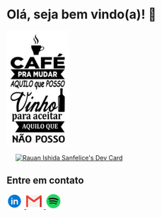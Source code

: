 # **Olá, seja bem vindo(a)!** 👋

<img alt="Rauan Ishida Sanfelice | Mail" width="140" src="https://raw.githubusercontent.com/rauanisanfelice/rauanisanfelice/master/img/cafevinho.jpeg" /></br>

<a style="margin-left: 20px;" href="https://app.daily.dev/rauanisanfelice"><img src="https://api.daily.dev/devcards/ddbcf09449984c058ba29f96be0bffcb.png?r=u0b" width="400" alt="Rauan Ishida Sanfelice's Dev Card"/></a>


## **Entre em contato**

<a href="https://www.linkedin.com/in/rauan-ishida-sanfelice/" target="_blank">
  <img alt="Rauan Ishida Sanfelice | Spotify" style="margin-right:5px" width="35" height="35" src="https://raw.githubusercontent.com/rauanisanfelice/rauanisanfelice/master/img/linkedin.png" />
</a>
<a href="mailto:rauan.sanfelice@gmail.com">
  <img alt="Rauan Ishida Sanfelice | Mail" style="margin-right:5px" width="35" height="35" src="https://raw.githubusercontent.com/rauanisanfelice/rauanisanfelice/master/img/gmail.png" />
</a>
<a href="https://open.spotify.com/user/12157945755" target="_blank">
  <img alt="Rauan Ishida Sanfelice | Spotify" style="margin-right:5px" width="35" height="35" src="https://raw.githubusercontent.com/rauanisanfelice/rauanisanfelice/master/img/spotify.png" />
</a>
